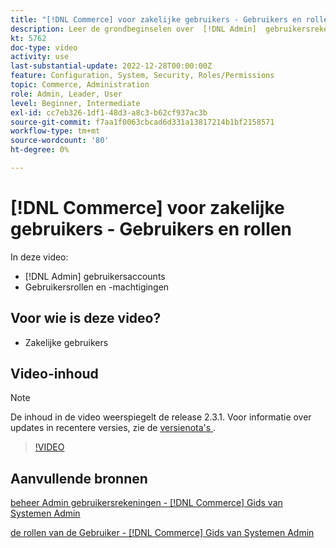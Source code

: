```yaml
---
title: "[!DNL Commerce] voor zakelijke gebruikers - Gebruikers en rollen"
description: Leer de grondbeginselen over  [!DNL Admin]  gebruikersrekeningen en gebruikersrollen die toestemmingen bepalen.
kt: 5762
doc-type: video
activity: use
last-substantial-update: 2022-12-28T00:00:00Z
feature: Configuration, System, Security, Roles/Permissions
topic: Commerce, Administration
role: Admin, Leader, User
level: Beginner, Intermediate
exl-id: cc7eb326-1df1-48d3-a8c3-b62cf937ac3b
source-git-commit: f7aa1f0063cbcad6d331a13817214b1bf2158571
workflow-type: tm+mt
source-wordcount: '80'
ht-degree: 0%

---
```


# [!DNL Commerce] voor zakelijke gebruikers - Gebruikers en rollen

In deze video:

- [!DNL Admin] gebruikersaccounts
- Gebruikersrollen en -machtigingen

## Voor wie is deze video?

- Zakelijke gebruikers

## Video-inhoud

>[!NOTE]
>
>De inhoud in de video weerspiegelt de release 2.3.1. Voor informatie over updates in recentere versies, zie de [ versienota&#39;s ](https://experienceleague.adobe.com/docs/commerce-operations/release/notes/overview.html).

>[!VIDEO](https://video.tv.adobe.com/v/35947?quality=12&learn=on)

## Aanvullende bronnen

[ beheer Admin gebruikersrekeningen -  [!DNL Commerce]  Gids van Systemen Admin ](https://experienceleague.adobe.com/docs/commerce-admin/systems/user-accounts/permissions-users-all.html)

[ de rollen van de Gebruiker -  [!DNL Commerce]  Gids van Systemen Admin ](https://experienceleague.adobe.com/docs/commerce-admin/systems/user-accounts/permissions-user-roles.html)

